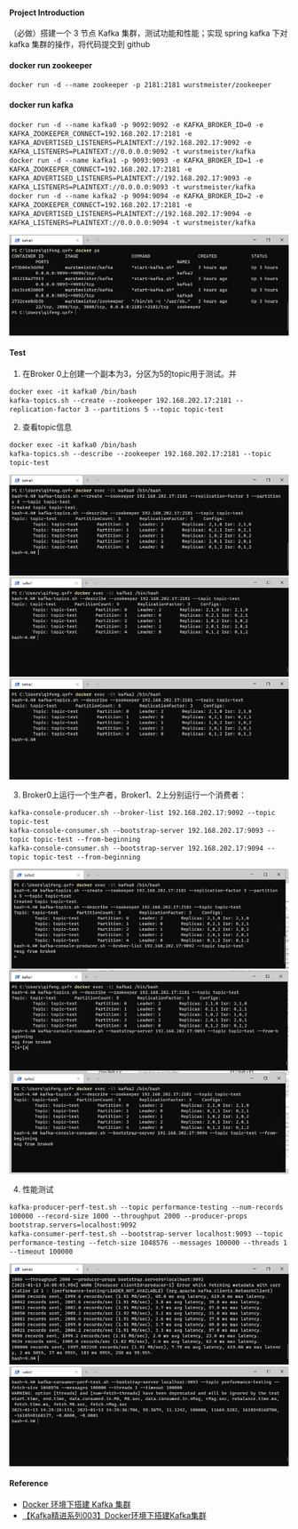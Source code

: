 #### Project Introduction
（必做）搭建一个 3 节点 Kafka 集群，测试功能和性能；实现 spring kafka 下对 kafka 集群的操作，将代码提交到 github

#### docker run zookeeper
```
docker run -d --name zookeeper -p 2181:2181 wurstmeister/zookeeper
```

#### docker run kafka
```
docker run -d --name kafka0 -p 9092:9092 -e KAFKA_BROKER_ID=0 -e KAFKA_ZOOKEEPER_CONNECT=192.168.202.17:2181 -e KAFKA_ADVERTISED_LISTENERS=PLAINTEXT://192.168.202.17:9092 -e KAFKA_LISTENERS=PLAINTEXT://0.0.0.0:9092 -t wurstmeister/kafka
docker run -d --name kafka1 -p 9093:9093 -e KAFKA_BROKER_ID=1 -e KAFKA_ZOOKEEPER_CONNECT=192.168.202.17:2181 -e KAFKA_ADVERTISED_LISTENERS=PLAINTEXT://192.168.202.17:9093 -e KAFKA_LISTENERS=PLAINTEXT://0.0.0.0:9093 -t wurstmeister/kafka
docker run -d --name kafka2 -p 9094:9094 -e KAFKA_BROKER_ID=2 -e KAFKA_ZOOKEEPER_CONNECT=192.168.202.17:2181 -e KAFKA_ADVERTISED_LISTENERS=PLAINTEXT://192.168.202.17:9094 -e KAFKA_LISTENERS=PLAINTEXT://0.0.0.0:9094 -t wurstmeister/kafka
```

![Alt text](./docker-run.png "docker-run.png")

#### Test
1. 在Broker 0上创建一个副本为3，分区为5的topic用于测试。并
```
docker exec -it kafka0 /bin/bash
kafka-topics.sh --create --zookeeper 192.168.202.17:2181 --replication-factor 3 --partitions 5 --topic topic-test
```
2. 查看topic信息
```
docker exec -it kafka0 /bin/bash
kafka-topics.sh --describe --zookeeper 192.168.202.17:2181 --topic topic-test
```
![Alt text](./topic1.png "topic1")
![Alt text](./topic2.png "topic2")
![Alt text](./topic3.png "topic3")

3. Broker0上运行一个生产者，Broker1、2上分别运行一个消费者：
```
kafka-console-producer.sh --broker-list 192.168.202.17:9092 --topic topic-test
kafka-console-consumer.sh --bootstrap-server 192.168.202.17:9093 --topic topic-test --from-beginning
kafka-console-consumer.sh --bootstrap-server 192.168.202.17:9094 --topic topic-test --from-beginning
```
![Alt text](./message.png)

4. 性能测试
```
kafka-producer-perf-test.sh --topic performance-testing --num-records 100000 --record-size 1000 --throughput 2000 --producer-props bootstrap.servers=localhost:9092
kafka-consumer-perf-test.sh --bootstrap-server localhost:9093 --topic performance-testing --fetch-size 1048576 --messages 100000 --threads 1 --timeout 100000
```
![Alt text](./producer.png)
![Alt text](./consumer.png)
#### Reference
 - [Docker 环境下搭建 Kafka 集群](https://blog.csdn.net/noaman_wgs/article/details/103757791)
 - [【Kafka精进系列003】Docker环境下搭建Kafka集群](https://blog.csdn.net/noaman_wgs/article/details/103757791)
